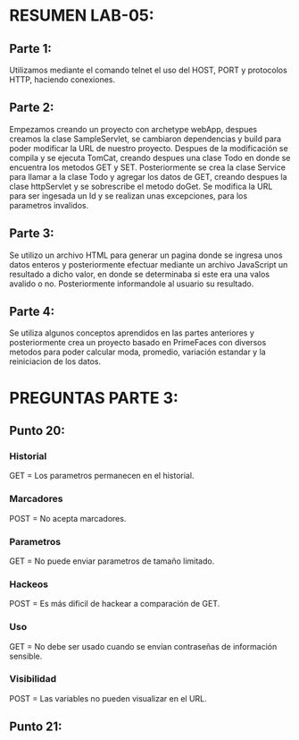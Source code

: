 # RESUMEN LAB-05:

## Parte 1:
Utilizamos mediante el comando telnet el uso del HOST, PORT y protocolos HTTP, haciendo conexiones.

## Parte 2:
Empezamos creando un proyecto con archetype webApp, despues creamos la clase SampleServlet, se cambiaron dependencias y build para poder modificar la URL de nuestro proyecto.
Despues de la modificación se compila y se ejecuta TomCat, creando despues una clase Todo en donde se encuentra los metodos GET y SET.
Posteriormente se crea la clase Service para llamar a la clase Todo y agregar los datos de GET, creando despues la clase httpServlet y se sobrescribe el metodo doGet.
Se modifica la URL para ser ingesada un Id y se realizan unas excepciones, para los parametros invalidos.

## Parte 3:
Se utilizo un archivo HTML para generar un pagina donde se ingresa unos datos enteros y posteriormente efectuar mediante un archivo JavaScript un resultado a dicho valor, en donde se determinaba si este era una valos avalido o no.
Posteriormente informandole al usuario su resultado.

## Parte 4:
Se utiliza algunos conceptos aprendidos en las partes anteriores y posteriormente crea un proyecto basado en PrimeFaces con diversos metodos para poder calcular moda, promedio, variación estandar y la reiniciacion de los datos.


# PREGUNTAS PARTE 3:
## Punto 20:
### Historial
GET = Los parametros permanecen en el historial.
### Marcadores
POST = No acepta marcadores.
### Parametros
GET =  No puede enviar parametros de tamaño limitado.
### Hackeos
POST = Es más dificil de hackear a comparación de GET.
### Uso
GET = No debe ser usado cuando se envían contraseñas de información sensible.
### Visibilidad
POST = Las variables no pueden visualizar en el URL.

## Punto 21:

